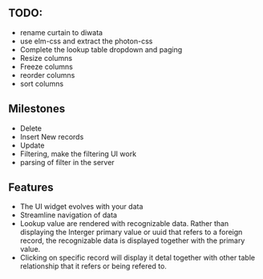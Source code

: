 ## TODO:
- rename curtain to diwata
- use elm-css and extract the photon-css
- Complete the lookup table dropdown and paging
- Resize columns
- Freeze columns
- reorder columns
- sort columns

## Milestones
- Delete
- Insert New records
- Update
- Filtering, make the filtering UI work
- parsing of filter in the server

## Features
- The UI widget evolves with your data
- Streamline navigation of data
- Lookup value are rendered with recognizable data.
    Rather than displaying the Interger primary value or uuid that refers to a foreign record,
    the recognizable data is displayed together with the primary value.
- Clicking on specific record will display it detal together with other table relationship that it refers or being refered to.
